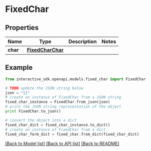 # FixedChar


## Properties

Name | Type | Description | Notes
------------ | ------------- | ------------- | -------------
**char** | [**FixedCharChar**](FixedCharChar.md) |  | 

## Example

```python
from interactive_sdk.openapi.models.fixed_char import FixedChar

# TODO update the JSON string below
json = "{}"
# create an instance of FixedChar from a JSON string
fixed_char_instance = FixedChar.from_json(json)
# print the JSON string representation of the object
print FixedChar.to_json()

# convert the object into a dict
fixed_char_dict = fixed_char_instance.to_dict()
# create an instance of FixedChar from a dict
fixed_char_form_dict = fixed_char.from_dict(fixed_char_dict)
```
[[Back to Model list]](../README.md#documentation-for-models) [[Back to API list]](../README.md#documentation-for-api-endpoints) [[Back to README]](../README.md)


